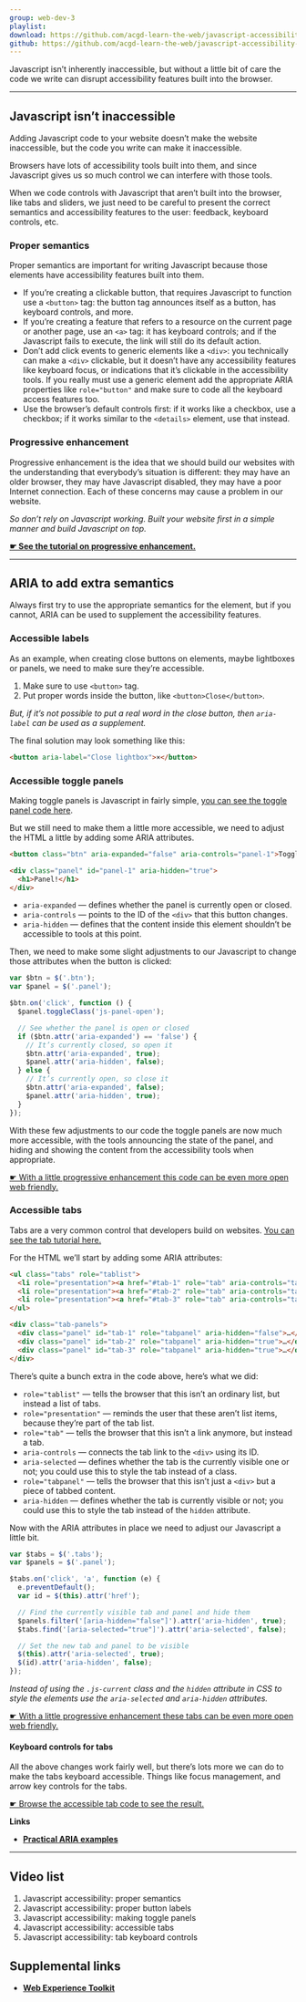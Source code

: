 ```yaml
---
group: web-dev-3
playlist:
download: https://github.com/acgd-learn-the-web/javascript-accessibility-code/archive/master.zip
github: https://github.com/acgd-learn-the-web/javascript-accessibility-code
---
```


Javascript isn’t inherently inaccessible, but without a little bit of care the code we write can disrupt accessibility features built into the browser.

---

## Javascript isn’t inaccessible

Adding Javascript code to your website doesn’t make the website inaccessible, but the code you write can make it inaccessible.

Browsers have lots of accessibility tools built into them, and since Javascript gives us so much control we can interfere with those tools.

When we code controls with Javascript that aren’t built into the browser, like tabs and sliders, we just need to be careful to present the correct semantics and accessibility features to the user: feedback, keyboard controls, etc.

### Proper semantics

Proper semantics are important for writing Javascript because those elements have accessibility features built into them.

- If you’re creating a clickable button, that requires Javascript to function use a `<button>` tag: the button tag announces itself as a button, has keyboard controls, and more.
- If you’re creating a feature that refers to a resource on the current page or another page, use an `<a>` tag: it has keyboard controls; and if the Javascript fails to execute, the link will still do its default action.
- Don’t add click events to generic elements like a `<div>`: you technically can make a `<div>` clickable, but it doesn’t have any accessibility features like keyboard focus, or indications that it’s clickable in the accessibility tools.
  If you really must use a generic element add the appropriate ARIA properties like `role="button"` and make sure to code all the keyboard access features too.
- Use the browser’s default controls first: if it works like a checkbox, use a checkbox; if it works similar to the `<details>` element, use that instead.

### Progressive enhancement

Progressive enhancement is the idea that we should build our websites with the understanding that everybody’s situation is different: they may have an older browser, they may have Javascript disabled, they may have a poor Internet connection. Each of these concerns may cause a problem in our website.

*So don’t rely on Javascript working. Built your website first in a simple manner and build Javascript on top.*

**[☛ See the tutorial on progressive enhancement.](/topics/progressive-enhancement/)**

---

## ARIA to add extra semantics

Always first try to use the appropriate semantics for the element, but if you cannot, ARIA can be used to supplement the accessibility features.

### Accessible labels

As an example, when creating close buttons on elements, maybe lightboxes or panels, we need to make sure they’re accessible.

1. Make sure to use `<button>` tag.
2. Put proper words inside the button, like `<button>Close</button>`.

*But, if it’s not possible to put a real word in the close button, then `aria-label` can be used as a supplement.*

The final solution may look something like this:

```html
<button aria-label="Close lightbox">×</button>
```

### Accessible toggle panels

Making toggle panels is Javascript in fairly simple, [you can see the toggle panel code here](/topics/javascript-components/#toggle-panels).

But we still need to make them a little more accessible, we need to adjust the HTML a little by adding some ARIA attributes.

```html
<button class="btn" aria-expanded="false" aria-controls="panel-1">Toggle</button>

<div class="panel" id="panel-1" aria-hidden="true">
  <h1>Panel!</h1>
</div>
```

- `aria-expanded` — defines whether the panel is currently open or closed.
- `aria-controls` — points to the ID of the `<div>` that this button changes.
- `aria-hidden` — defines that the content inside this element shouldn’t be accessible to tools at this point.

Then, we need to make some slight adjustments to our Javascript to change those attributes when the button is clicked:

```js
var $btn = $('.btn');
var $panel = $('.panel');

$btn.on('click', function () {
  $panel.toggleClass('js-panel-open');

  // See whether the panel is open or closed
  if ($btn.attr('aria-expanded') == 'false') {
    // It’s currently closed, so open it
    $btn.attr('aria-expanded', true);
    $panel.attr('aria-hidden', false);
  } else {
    // It’s currently open, so close it
    $btn.attr('aria-expanded', false);
    $panel.attr('aria-hidden', true);
  }
});
```

With these few adjustments to our code the toggle panels are now much more accessible, with the tools announcing the state of the panel, and hiding and showing the content from the accessibility tools when appropriate.

[☛ With a little progressive enhancement this code can be even more open web friendly.](/topics/progressive-enhancement/)

### Accessible tabs

Tabs are a very common control that developers build on websites. [You can see the tab tutorial here.](/topics/javascript-components/#tabs)

For the HTML we’ll start by adding some ARIA attributes:

```html
<ul class="tabs" role="tablist">
  <li role="presentation"><a href="#tab-1" role="tab" aria-controls="tab-1" aria-selected="true">Tab 1</a></li>
  <li role="presentation"><a href="#tab-2" role="tab" aria-controls="tab-2">Tab 2</a></li>
  <li role="presentation"><a href="#tab-3" role="tab" aria-controls="tab-3">Tab 3</a></li>
</ul>

<div class="tab-panels">
  <div class="panel" id="tab-1" role="tabpanel" aria-hidden="false">…</div>
  <div class="panel" id="tab-2" role="tabpanel" aria-hidden="true">…</div>
  <div class="panel" id="tab-3" role="tabpanel" aria-hidden="true">…</div>
</div>
```

There’s quite a bunch extra in the code above, here’s what we did:

- `role="tablist"` — tells the browser that this isn’t an ordinary list, but instead a list of tabs.
- `role="presentation"` — reminds the user that these aren’t list items, because they’re part of the tab list.
- `role="tab"` — tells the browser that this isn’t a link anymore, but instead a tab.
- `aria-controls` — connects the tab link to the `<div>` using its ID.
- `aria-selected` — defines whether the tab is the currently visible one or not; you could use this to style the tab instead of a class.
- `role="tabpanel"` — tells the browser that this isn’t just a `<div>` but a piece of tabbed content.
- `aria-hidden` — defines whether the tab is currently visible or not; you could use this to style the tab instead of the `hidden` attribute.

Now with the ARIA attributes in place we need to adjust our Javascript a little bit.

```js
var $tabs = $('.tabs');
var $panels = $('.panel');

$tabs.on('click', 'a', function (e) {
  e.preventDefault();
  var id = $(this).attr('href');

  // Find the currently visible tab and panel and hide them
  $panels.filter('[aria-hidden="false"]').attr('aria-hidden', true);
  $tabs.find('[aria-selected="true"]').attr('aria-selected', false);

  // Set the new tab and panel to be visible
  $(this).attr('aria-selected', true);
  $(id).attr('aria-hidden', false);
});
```

*Instead of using the `.js-current` class and the `hidden` attribute in CSS to style the elements use the `aria-selected` and `aria-hidden` attributes.*

[☛ With a little progressive enhancement these tabs can be even more open web friendly.](/topics/progressive-enhancement/)

#### Keyboard controls for tabs

All the above changes work fairly well, but there’s lots more we can do to make the tabs keyboard accessible. Things like focus management, and arrow key controls for the tabs.

[☛ Browse the accessible tab code to see the result.](https://github.com/acgd-learn-the-web/javascript-accessibility-code)

**Links**

- **[Practical ARIA examples](http://heydonworks.com/practical_aria_examples/)**

---

## Video list

1. Javascript accessibility: proper semantics
2. Javascript accessibility: proper button labels
3. Javascript accessibility: making toggle panels
4. Javascript accessibility: accessible tabs
5. Javascript accessibility: tab keyboard controls

## Supplemental links

- **[Web Experience Toolkit](https://wet-boew.github.io/wet-boew/index-en.html)**
